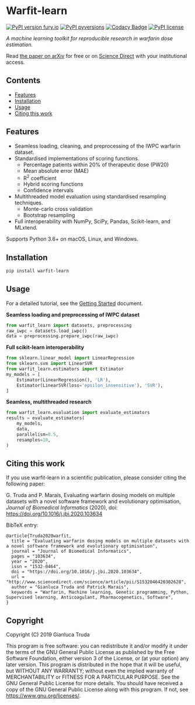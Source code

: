 # Warfit-learn

[![PyPI version fury.io](https://badge.fury.io/py/warfit-learn.svg)](https://pypi.org/project/warfit-learn/)
[![PyPI pyversions](https://img.shields.io/pypi/pyversions/warfit-learn.svg)](https://pypi.org/project/warfit-learn/)
[![Codacy Badge](https://api.codacy.com/project/badge/Grade/467076ac86de4ca389febcf07bffd161)](https://app.codacy.com/app/gianlucatruda/warfit-learn?utm_source=github.com&utm_medium=referral&utm_content=gianlucatruda/warfit-learn&utm_campaign=Badge_Grade_Dashboard)
[![PyPI license](https://img.shields.io/pypi/l/warfit-learn.svg)](https://pypi.org/project/warfit-learn/)

_A machine learning toolkit for reproducible research in warfarin dose estimation._

Read [the paper on arXiv](https://arxiv.org/abs/1907.05363) for free or on [Science Direct](https://doi.org/10.1016/j.jbi.2020.103634) with your institutional access.

## Contents
* [Features](#features)
* [Installation](#installation)
* [Usage](#usage)
* [Citing this work](#citing-this-work)

## Features

- Seamless loading, cleaning, and preprocessing of the IWPC warfarin dataset.
- Standardised implementations of scoring functions.
  - Percentage patients within 20% of therapeutic dose (PW20)
  - Mean absolute error (MAE)
  - R<sup>2</sup> coefficient
  - Hybrid scoring functions
  - Confidence intervals
- Multithreaded model evaluation using standardised resampling techniques.
  - Monte-carlo cross validation
  - Bootstrap resampling
- Full interoperability with NumPy, SciPy, Pandas, Scikit-learn, and MLxtend.

Supports Python 3.6+ on macOS, Linux, and Windows.

## Installation
```bash
pip install warfit-learn
```

## Usage

For a detailed tutorial, see the [Getting Started](https://github.com/gianlucatruda/warfit-learn/blob/master/docs/warfit_learn_tutorial.ipynb) document.

**Seamless loading and preprocessing of IWPC dataset**

```python
from warfit_learn import datasets, preprocessing
raw_iwpc = datasets.load_iwpc()
data = preprocessing.prepare_iwpc(raw_iwpc)
```

**Full scikit-learn interoperability**

```python
from sklearn.linear_model import LinearRegression
from sklearn.svm import LinearSVR
from warfit_learn.estimators import Estimator
my_models = [
    Estimator(LinearRegression(), 'LR'),
    Estimator(LinearSVR(loss='epsilon_insensitive'), 'SVR'),
]
```

**Seamless, multithreaded research**

```python
from warfit_learn.evaluation import evaluate_estimators
results = evaluate_estimators(
    my_models,
    data,
    parallelism=0.5,
    resamples=10,
)
```

## Citing this work
If you use warfit-learn in a scientific publication, please consider citing the following paper:

G. Truda and P. Marais, Evaluating warfarin dosing models on multiple datasets with a novel software framework and evolutionary optimisation, _Journal of Biomedical Informatics_ (2020), doi: https://doi.org/10.1016/j.jbi.2020.103634

BibTeX entry:
```
@article{Truda2020warfit,
  title = "Evaluating warfarin dosing models on multiple datasets with a novel software framework and evolutionary optimisation",
  journal = "Journal of Biomedical Informatics",
  pages = "103634",
  year = "2020",
  issn = "1532-0464",
  doi = "https://doi.org/10.1016/j.jbi.2020.103634",
  url = "http://www.sciencedirect.com/science/article/pii/S1532046420302628",
  author = "Gianluca Truda and Patrick Marais",
  keywords = "Warfarin, Machine learning, Genetic programming, Python, Supervised learning, Anticoagulant, Pharmacogenetics, Software",
}
```


## Copyright

Copyright (C) 2019 Gianluca Truda

This program is free software: you can redistribute it and/or modify it under the terms of the GNU General Public License as published by the Free Software Foundation, either version 3 of the License, or (at your option) any later version. This program is distributed in the hope that it will be useful, but WITHOUT ANY WARRANTY; without even the implied warranty of MERCHANTABILITY or FITNESS FOR A PARTICULAR PURPOSE. See the GNU General Public License for more details. You should have received a copy of the GNU General Public License along with this program. If not, see https://www.gnu.org/licenses/.
